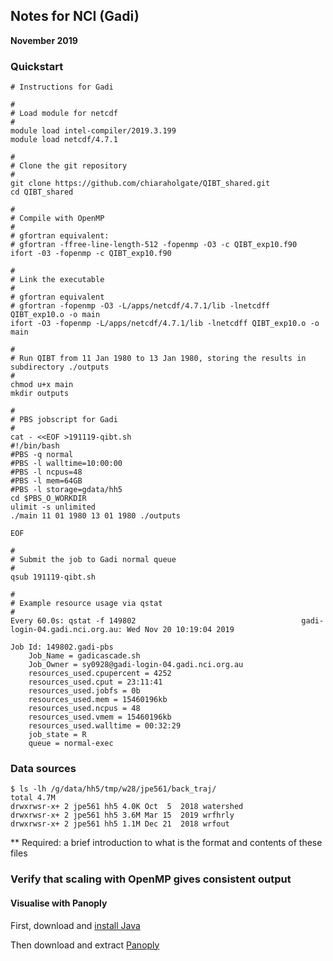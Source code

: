 ## Notes for NCI (Gadi)
**November 2019**
### Quickstart
```
# Instructions for Gadi

#
# Load module for netcdf
#
module load intel-compiler/2019.3.199
module load netcdf/4.7.1

#
# Clone the git repository
#
git clone https://github.com/chiaraholgate/QIBT_shared.git
cd QIBT_shared

#
# Compile with OpenMP
#
# gfortran equivalent:
# gfortran -ffree-line-length-512 -fopenmp -O3 -c QIBT_exp10.f90
ifort -03 -fopenmp -c QIBT_exp10.f90

#
# Link the executable
#
# gfortran equivalent
# gfortran -fopenmp -O3 -L/apps/netcdf/4.7.1/lib -lnetcdff QIBT_exp10.o -o main
ifort -O3 -fopenmp -L/apps/netcdf/4.7.1/lib -lnetcdff QIBT_exp10.o -o main

#
# Run QIBT from 11 Jan 1980 to 13 Jan 1980, storing the results in subdirectory ./outputs
#
chmod u+x main
mkdir outputs

#
# PBS jobscript for Gadi
#
cat - <<EOF >191119-qibt.sh
#!/bin/bash
#PBS -q normal
#PBS -l walltime=10:00:00
#PBS -l ncpus=48
#PBS -l mem=64GB
#PBS -l storage=gdata/hh5 
cd $PBS_O_WORKDIR
ulimit -s unlimited
./main 11 01 1980 13 01 1980 ./outputs

EOF

#
# Submit the job to Gadi normal queue
#
qsub 191119-qibt.sh

#
# Example resource usage via qstat
#
Every 60.0s: qstat -f 149802                                     gadi-login-04.gadi.nci.org.au: Wed Nov 20 10:19:04 2019

Job Id: 149802.gadi-pbs
    Job_Name = gadicascade.sh
    Job_Owner = sy0928@gadi-login-04.gadi.nci.org.au
    resources_used.cpupercent = 4252
    resources_used.cput = 23:11:41
    resources_used.jobfs = 0b
    resources_used.mem = 15460196kb
    resources_used.ncpus = 48
    resources_used.vmem = 15460196kb
    resources_used.walltime = 00:32:29
    job_state = R
    queue = normal-exec
```
### Data sources
```
$ ls -lh /g/data/hh5/tmp/w28/jpe561/back_traj/
total 4.7M
drwxrwsr-x+ 2 jpe561 hh5 4.0K Oct  5  2018 watershed
drwxrwsr-x+ 2 jpe561 hh5 3.6M Mar 15  2019 wrfhrly
drwxrwsr-x+ 2 jpe561 hh5 1.1M Dec 21  2018 wrfout
```

** Required: a brief introduction to what is the format and contents of these files

### Verify that scaling with OpenMP gives consistent output
#### Visualise with Panoply
First, download and [install Java](https://www.java.com)

Then download and extract [Panoply](https://www.giss.nasa.gov/tools/panoply/download)
